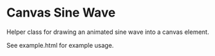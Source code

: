 # Canvas Sine Wave
Helper class for drawing an animated sine wave into a canvas element.

See example.html for example usage. 
